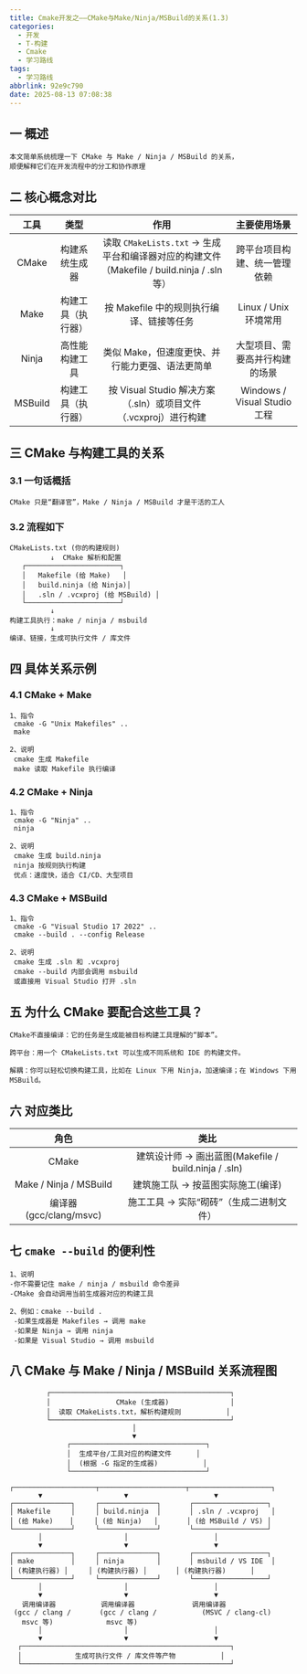 ```yaml
---
title: Cmake开发之——CMake与Make/Ninja/MSBuild的关系(1.3)
categories:
  - 开发
  - T-构建
  - Cmake
  - 学习路线
tags:
  - 学习路线
abbrlink: 92e9c790
date: 2025-08-13 07:08:38
---
```

## 一 概述

```
本文简单系统梳理一下 CMake 与 Make / Ninja / MSBuild 的关系，
顺便解释它们在开发流程中的分工和协作原理
```

<!--more-->

## 二 核心概念对比

|  工具   |        类型        |                             作用                             |          主要使用场景          |
| :-----: | :----------------: | :----------------------------------------------------------: | :----------------------------: |
|  CMake  |   构建系统生成器   | 读取 `CMakeLists.txt` → 生成平台和编译器对应的构建文件（Makefile / build.ninja / .sln 等） |  跨平台项目构建、统一管理依赖  |
|  Make   | 构建工具（执行器） |           按 Makefile 中的规则执行编译、链接等任务           |     Linux / Unix 环境常用      |
|  Ninja  |   高性能构建工具   |       类似 Make，但速度更快、并行能力更强、语法更简单        | 大型项目、需要高并行构建的场景 |
| MSBuild | 构建工具（执行器） | 按 Visual Studio 解决方案（.sln）或项目文件（.vcxproj）进行构建 |  Windows / Visual Studio 工程  |

## 三 CMake 与构建工具的关系

### 3.1 一句话概括

```
CMake 只是“翻译官”，Make / Ninja / MSBuild 才是干活的工人
```

### 3.2 流程如下

```
CMakeLists.txt (你的构建规则)
          ↓  CMake 解析和配置
   ┌───────────────────────┐
   │   Makefile (给 Make)   │
   │   build.ninja (给 Ninja)│
   │   .sln / .vcxproj (给 MSBuild) │
   └───────────────────────┘
          ↓
构建工具执行：make / ninja / msbuild
          ↓
编译、链接，生成可执行文件 / 库文件
```

## 四 具体关系示例

### 4.1 CMake + Make

```
1、指令
 cmake -G "Unix Makefiles" ..
 make

2、说明
 cmake 生成 Makefile
 make 读取 Makefile 执行编译
```

### 4.2 CMake + Ninja

```
1、指令
 cmake -G "Ninja" ..
 ninja

2、说明
 cmake 生成 build.ninja
 ninja 按规则执行构建
 优点：速度快，适合 CI/CD、大型项目
```

### 4.3  CMake + MSBuild

```
1、指令
 cmake -G "Visual Studio 17 2022" ..
 cmake --build . --config Release
 
2、说明
 cmake 生成 .sln 和 .vcxproj
 cmake --build 内部会调用 msbuild
 或直接用 Visual Studio 打开 .sln
```

## 五 为什么 CMake 要配合这些工具？

```
CMake不直接编译：它的任务是生成能被目标构建工具理解的“脚本”。

跨平台：用一个 CMakeLists.txt 可以生成不同系统和 IDE 的构建文件。

解耦：你可以轻松切换构建工具，比如在 Linux 下用 Ninja，加速编译；在 Windows 下用 MSBuild。
```

## 六 对应类比

|          角色           |                         类比                         |
| :---------------------: | :--------------------------------------------------: |
|          CMake          | 建筑设计师 → 画出蓝图(Makefile / build.ninja / .sln) |
| Make / Ninja / MSBuild  |          建筑施工队 → 按蓝图实际施工(编译)           |
| 编译器 (gcc/clang/msvc) |       施工工具 → 实际“砌砖”（生成二进制文件）        |

## 七 `cmake --build` 的便利性

```
1、说明
-你不需要记住 make / ninja / msbuild 命令差异
-CMake 会自动调用当前生成器对应的构建工具

2、例如：cmake --build .
 -如果生成器是 Makefiles → 调用 make
 -如果是 Ninja → 调用 ninja
 -如果是 Visual Studio → 调用 msbuild
```

## 八 CMake 与 Make / Ninja / MSBuild 关系流程图

```
         ┌────────────────────────────────────────────┐
         │                CMake (生成器)               │
         │  读取 CMakeLists.txt，解析构建规则           │
         └────────────────────────────────────────────┘
                              │
                              ▼
              ┌─────────────────────────────────┐
              │  生成平台/工具对应的构建文件      │
              │  (根据 -G 指定的生成器)           │
              └─────────────────────────────────┘
       ┌────────────────────┬─────────────────────┬────────────────────┐
       ▼                    ▼                     ▼
┌──────────────┐     ┌──────────────┐       ┌──────────────────┐
│ Makefile     │     │ build.ninja  │       │ .sln / .vcxproj   │
│ (给 Make)    │     │ (给 Ninja)   │       │ (给 MSBuild / VS) │
└──────────────┘     └──────────────┘       └──────────────────┘
       │                    │                     │
       ▼                    ▼                     ▼
┌──────────────┐     ┌──────────────┐       ┌──────────────────┐
│ make         │     │ ninja        │       │ msbuild / VS IDE  │
│ (构建执行器) │     │ (构建执行器) │       │ (构建执行器)      │
└──────────────┘     └──────────────┘       └──────────────────┘
       │                    │                     │
       ▼                    ▼                     ▼
   调用编译器           调用编译器              调用编译器
 (gcc / clang /       (gcc / clang /           (MSVC / clang-cl)
   msvc 等)             msvc 等)               
       │                    │                     │
       ▼                    ▼                     ▼
  ┌───────────────────────────────────────────────────┐
  │             生成可执行文件 / 库文件等产物           │
  └───────────────────────────────────────────────────┘
```


